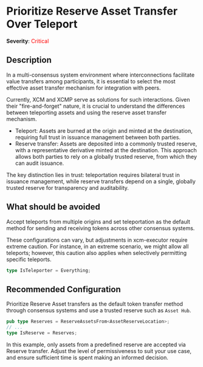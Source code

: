 # Prioritize Reserve Asset Transfer Over Teleport

**Severity**: <span style="color:red;">Critical</span>

## Description

In a multi-consensus system environment where interconnections facilitate value transfers among participants, it is essential to select the most effective asset transfer mechanism for integration with peers.

Currently, XCM and XCMP serve as solutions for such interactions. Given their "fire-and-forget" nature, it is crucial to understand the differences between teleporting assets and using the reserve asset transfer mechanism.

- Teleport: Assets are burned at the origin and minted at the destination, requiring full trust in issuance management between both parties.
- Reserve transfer: Assets are deposited into a commonly trusted reserve, with a representative derivative minted at the destination. This approach allows both parties to rely on a globally trusted reserve, from which they can audit issuance.

The key distinction lies in trust: teleportation requires bilateral trust in issuance management, while reserve
transfers depend on a single, globally trusted reserve for transparency and auditability.

## What should be avoided

Accept teleports from multiple origins and set teleportation as the default method for sending and receiving tokens across other consensus systems.

These configurations can vary, but adjustments in xcm-executor require extreme caution. For instance, in an extreme scenario, we might allow all teleports; however, this caution also applies when selectively permitting specific teleports.

```rust
type IsTeleporter = Everything;
```

## Recommended Configuration

Prioritize Reserve Asset transfers as the default token transfer method through consensus systems and use a trusted reserve such as `Asset Hub`.

```rust
pub type Reserves = ReserveAssetsFrom<AssetReserveLocation>;
// ...
type IsReserve = Reserves;
```

In this example, only assets from a predefined reserve are accepted via Reserve transfer. Adjust the level of
permissiveness to suit your use case, and ensure sufficient time is spent making an informed decision.
